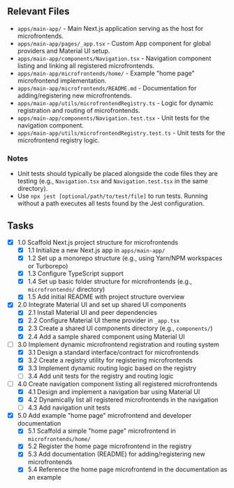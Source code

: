 ## Relevant Files

- `apps/main-app/` - Main Next.js application serving as the host for microfrontends.
- `apps/main-app/pages/_app.tsx` - Custom App component for global providers and Material UI setup.
- `apps/main-app/components/Navigation.tsx` - Navigation component listing and linking all registered microfrontends.
- `apps/main-app/microfrontends/home/` - Example "home page" microfrontend implementation.
- `apps/main-app/microfrontends/README.md` - Documentation for adding/registering new microfrontends.
- `apps/main-app/utils/microfrontendRegistry.ts` - Logic for dynamic registration and routing of microfrontends.
- `apps/main-app/components/Navigation.test.tsx` - Unit tests for the navigation component.
- `apps/main-app/utils/microfrontendRegistry.test.ts` - Unit tests for the microfrontend registry logic.

### Notes

- Unit tests should typically be placed alongside the code files they are testing (e.g., `Navigation.tsx` and `Navigation.test.tsx` in the same directory).
- Use `npx jest [optional/path/to/test/file]` to run tests. Running without a path executes all tests found by the Jest configuration.

## Tasks

- [x] 1.0 Scaffold Next.js project structure for microfrontends
  - [x] 1.1 Initialize a new Next.js app in `apps/main-app/`
  - [x] 1.2 Set up a monorepo structure (e.g., using Yarn/NPM workspaces or Turborepo)
  - [x] 1.3 Configure TypeScript support
  - [x] 1.4 Set up basic folder structure for microfrontends (e.g., `microfrontends/` directory)
  - [x] 1.5 Add initial README with project structure overview

- [x] 2.0 Integrate Material UI and set up shared UI components
  - [x] 2.1 Install Material UI and peer dependencies
  - [x] 2.2 Configure Material UI theme provider in `_app.tsx`
  - [x] 2.3 Create a shared UI components directory (e.g., `components/`)
  - [x] 2.4 Add a sample shared component using Material UI

- [ ] 3.0 Implement dynamic microfrontend registration and routing system
  - [x] 3.1 Design a standard interface/contract for microfrontends
  - [x] 3.2 Create a registry utility for registering microfrontends
  - [x] 3.3 Implement dynamic routing logic based on the registry
  - [ ] 3.4 Add unit tests for the registry and routing logic

- [ ] 4.0 Create navigation component listing all registered microfrontends
  - [x] 4.1 Design and implement a navigation bar using Material UI
  - [x] 4.2 Dynamically list all registered microfrontends in the navigation
  - [ ] 4.3 Add navigation unit tests

- [x] 5.0 Add example "home page" microfrontend and developer documentation
  - [x] 5.1 Scaffold a simple "home page" microfrontend in `microfrontends/home/`
  - [x] 5.2 Register the home page microfrontend in the registry
  - [x] 5.3 Add documentation (README) for adding/registering new microfrontends
  - [x] 5.4 Reference the home page microfrontend in the documentation as an example
